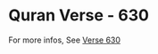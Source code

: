 # Quran Verse - 630 

For more infos, See [Verse 630](https://www.quranbookk.com/quran/search?q=630)